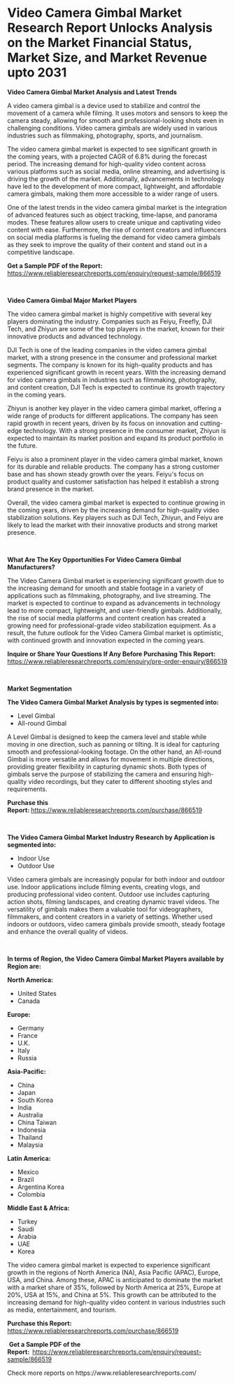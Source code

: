 <p><h1>Video Camera Gimbal Market Research Report Unlocks Analysis on the Market Financial Status, Market Size, and Market Revenue upto 2031</h1></p><p><strong>Video Camera Gimbal Market Analysis and Latest Trends</strong></p>
<p><p>A video camera gimbal is a device used to stabilize and control the movement of a camera while filming. It uses motors and sensors to keep the camera steady, allowing for smooth and professional-looking shots even in challenging conditions. Video camera gimbals are widely used in various industries such as filmmaking, photography, sports, and journalism.</p><p>The video camera gimbal market is expected to see significant growth in the coming years, with a projected CAGR of 6.8% during the forecast period. The increasing demand for high-quality video content across various platforms such as social media, online streaming, and advertising is driving the growth of the market. Additionally, advancements in technology have led to the development of more compact, lightweight, and affordable camera gimbals, making them more accessible to a wider range of users.</p><p>One of the latest trends in the video camera gimbal market is the integration of advanced features such as object tracking, time-lapse, and panorama modes. These features allow users to create unique and captivating video content with ease. Furthermore, the rise of content creators and influencers on social media platforms is fueling the demand for video camera gimbals as they seek to improve the quality of their content and stand out in a competitive landscape.</p></p>
<p><strong>Get a Sample PDF of the Report:&nbsp;</strong> <a href="https://www.reliableresearchreports.com/enquiry/request-sample/866519">https://www.reliableresearchreports.com/enquiry/request-sample/866519</a></p>
<p>&nbsp;</p>
<p><strong>Video Camera Gimbal Major Market Players</strong></p>
<p><p>The video camera gimbal market is highly competitive with several key players dominating the industry. Companies such as Feiyu, Freefly, DJI Tech, and Zhiyun are some of the top players in the market, known for their innovative products and advanced technology.</p><p>DJI Tech is one of the leading companies in the video camera gimbal market, with a strong presence in the consumer and professional market segments. The company is known for its high-quality products and has experienced significant growth in recent years. With the increasing demand for video camera gimbals in industries such as filmmaking, photography, and content creation, DJI Tech is expected to continue its growth trajectory in the coming years.</p><p>Zhiyun is another key player in the video camera gimbal market, offering a wide range of products for different applications. The company has seen rapid growth in recent years, driven by its focus on innovation and cutting-edge technology. With a strong presence in the consumer market, Zhiyun is expected to maintain its market position and expand its product portfolio in the future.</p><p>Feiyu is also a prominent player in the video camera gimbal market, known for its durable and reliable products. The company has a strong customer base and has shown steady growth over the years. Feiyu's focus on product quality and customer satisfaction has helped it establish a strong brand presence in the market.</p><p>Overall, the video camera gimbal market is expected to continue growing in the coming years, driven by the increasing demand for high-quality video stabilization solutions. Key players such as DJI Tech, Zhiyun, and Feiyu are likely to lead the market with their innovative products and strong market presence.</p></p>
<p>&nbsp;</p>
<p><strong>What Are The Key Opportunities For Video Camera Gimbal Manufacturers?</strong></p>
<p><p>The Video Camera Gimbal market is experiencing significant growth due to the increasing demand for smooth and stable footage in a variety of applications such as filmmaking, photography, and live streaming. The market is expected to continue to expand as advancements in technology lead to more compact, lightweight, and user-friendly gimbals. Additionally, the rise of social media platforms and content creation has created a growing need for professional-grade video stabilization equipment. As a result, the future outlook for the Video Camera Gimbal market is optimistic, with continued growth and innovation expected in the coming years.</p></p>
<p><strong>Inquire or Share Your Questions If Any Before Purchasing This Report:</strong> <a href="https://www.reliableresearchreports.com/enquiry/pre-order-enquiry/866519">https://www.reliableresearchreports.com/enquiry/pre-order-enquiry/866519</a></p>
<p>&nbsp;</p>
<p><strong>Market Segmentation</strong></p>
<p><strong>The Video Camera Gimbal Market Analysis by types is segmented into:</strong></p>
<p><ul><li>Level Gimbal</li><li>All-round Gimbal</li></ul></p>
<p><p>A Level Gimbal is designed to keep the camera level and stable while moving in one direction, such as panning or tilting. It is ideal for capturing smooth and professional-looking footage. On the other hand, an All-round Gimbal is more versatile and allows for movement in multiple directions, providing greater flexibility in capturing dynamic shots. Both types of gimbals serve the purpose of stabilizing the camera and ensuring high-quality video recordings, but they cater to different shooting styles and requirements.</p></p>
<p><strong>Purchase this Report:&nbsp;</strong><a href="https://www.reliableresearchreports.com/purchase/866519">https://www.reliableresearchreports.com/purchase/866519</a></p>
<p>&nbsp;</p>
<p><strong>The Video Camera Gimbal Market Industry Research by Application is segmented into:</strong></p>
<p><ul><li>Indoor Use</li><li>Outdoor Use</li></ul></p>
<p><p>Video camera gimbals are increasingly popular for both indoor and outdoor use. Indoor applications include filming events, creating vlogs, and producing professional video content. Outdoor use includes capturing action shots, filming landscapes, and creating dynamic travel videos. The versatility of gimbals makes them a valuable tool for videographers, filmmakers, and content creators in a variety of settings. Whether used indoors or outdoors, video camera gimbals provide smooth, steady footage and enhance the overall quality of videos.</p></p>
<p>&nbsp;</p>
<p><strong>In terms of Region, the Video Camera Gimbal Market Players available by Region are:</strong></p>
<p>
    <p> <strong> North America: </strong>
        <ul>
            <li>United States</li>
            <li>Canada</li>
        </ul>
        </p> 
    <p> <strong> Europe: </strong>
        <ul>
            <li>Germany</li>
            <li>France</li>
            <li>U.K.</li>
            <li>Italy</li>
            <li>Russia</li>
        </ul>
        </p> 
    <p> <strong> Asia-Pacific: </strong>
        <ul>
            <li>China</li>
            <li>Japan</li>
            <li>South Korea</li>
            <li>India</li>
            <li>Australia</li>
            <li>China Taiwan</li>
            <li>Indonesia</li>
            <li>Thailand</li>
            <li>Malaysia</li>
        </ul>
        </p> 
    <p> <strong> Latin America: </strong>
        <ul>
            <li>Mexico</li>
            <li>Brazil</li>
            <li>Argentina Korea</li>
            <li>Colombia</li>
        </ul>
        </p> 
    <p> <strong> Middle East & Africa: </strong>
        <ul>
            <li>Turkey</li>
            <li>Saudi</li>
            <li>Arabia</li>
            <li>UAE</li>
            <li>Korea</li>
        </ul>
    </p>
    </p>
<p><p>The video camera gimbal market is expected to experience significant growth in the regions of North America (NA), Asia Pacific (APAC), Europe, USA, and China. Among these, APAC is anticipated to dominate the market with a market share of 35%, followed by North America at 25%, Europe at 20%, USA at 15%, and China at 5%. This growth can be attributed to the increasing demand for high-quality video content in various industries such as media, entertainment, and tourism.</p></p>
<p><strong>Purchase this Report: </strong><a href="https://www.reliableresearchreports.com/purchase/866519">https://www.reliableresearchreports.com/purchase/866519</a></p>
<p>&nbsp;<strong>Get a Sample PDF of the Report:&nbsp;&nbsp;</strong><a href="https://www.reliableresearchreports.com/enquiry/request-sample/866519">https://www.reliableresearchreports.com/enquiry/request-sample/866519</a></p>
<p><strong></strong></p>
<p>Check more reports on https://www.reliableresearchreports.com/</p>